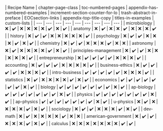 | Recipe Name | chapter-page-class | toc-numbered-pages | appendix-has-numbered-examples | increment-section-counter-for-lo | trash-abstract-in-preface | EOCsection-links | appendix-top-title-copy | titles-in-examples | custom-lists |
| --- | --- | --- | --- | --- | --- | --- | --- | --- |
| microbiology | :x: | :heavy_check_mark: | :x: | :x: | :x: | :x: | :heavy_check_mark: | :x: | :heavy_check_mark: |
| anatomy | :x: | :heavy_check_mark: | :x: | :x: | :heavy_check_mark: | :x: | :x: | :x: | :heavy_check_mark: |
| history | :x: | :heavy_check_mark: | :heavy_check_mark: | :x: | :x: | :x: | :x: | :x: | :heavy_check_mark: |
| psychology | :x: | :heavy_check_mark: | :heavy_check_mark: | :x: | :x: | :x: | :heavy_check_mark: | :x: | :heavy_check_mark: |
| chemistry | :x: | :heavy_check_mark: | :heavy_check_mark: | :x: | :x: | :x: | :heavy_check_mark: | :x: | :x: |
| astronomy | :x: | :heavy_check_mark: | :x: | :x: | :x: | :x: | :heavy_check_mark: | :x: | :heavy_check_mark: |
| principles-management | :x: | :heavy_check_mark: | :heavy_check_mark: | :x: | :x: | :x: | :x: | :x: | :heavy_check_mark: |
| entrepreneurship | :x: | :heavy_check_mark: | :heavy_check_mark: | :heavy_check_mark: | :heavy_check_mark: | :x: | :x: | :x: | :heavy_check_mark: |
| accounting | :x: | :heavy_check_mark: | :heavy_check_mark: | :heavy_check_mark: | :x: | :x: | :x: | :x: | :heavy_check_mark: |
| business-ethics | :x: | :heavy_check_mark: | :heavy_check_mark: | :heavy_check_mark: | :heavy_check_mark: | :x: | :x: | :x: | :heavy_check_mark: |
| intro-business | :heavy_check_mark: | :heavy_check_mark: | :heavy_check_mark: | :heavy_check_mark: | :heavy_check_mark: | :x: | :x: | :x: | :heavy_check_mark: |
| statistics | :x: | :heavy_check_mark: | :x: | :x: | :x: | :x: | :heavy_check_mark: | :x: | :heavy_check_mark: |
| economics | :heavy_check_mark: | :heavy_check_mark: | :heavy_check_mark: | :heavy_check_mark: | :heavy_check_mark: | :heavy_check_mark: | :heavy_check_mark: | :x: | :heavy_check_mark: |
| biology | :heavy_check_mark: | :heavy_check_mark: | :heavy_check_mark: | :heavy_check_mark: | :heavy_check_mark: | :heavy_check_mark: | :heavy_check_mark: | :x: | :heavy_check_mark: |
| ap-biology | :heavy_check_mark: | :heavy_check_mark: | :heavy_check_mark: | :heavy_check_mark: | :heavy_check_mark: | :heavy_check_mark: | :heavy_check_mark: | :x: | :heavy_check_mark: |
| physics | :heavy_check_mark: | :heavy_check_mark: | :heavy_check_mark: | :heavy_check_mark: | :heavy_check_mark: | :heavy_check_mark: | :heavy_check_mark: | :x: | :heavy_check_mark: |
| ap-physics | :heavy_check_mark: | :heavy_check_mark: | :heavy_check_mark: | :heavy_check_mark: | :heavy_check_mark: | :heavy_check_mark: | :heavy_check_mark: | :x: | :heavy_check_mark: |
| u-physics | :x: | :heavy_check_mark: | :x: | :x: | :x: | :x: | :heavy_check_mark: | :x: | :heavy_check_mark: |
| sociology | :x: | :heavy_check_mark: | :heavy_check_mark: | :x: | :x: | :x: | :heavy_check_mark: | :x: | :heavy_check_mark: |
| dev-math | :x: | :heavy_check_mark: | :x: | :x: | :x: | :x: | :heavy_check_mark: | :x: | :x: |
| american-government | :x: | :heavy_check_mark: | :heavy_check_mark: | :x: | :x: | :x: | :heavy_check_mark: | :x: | :heavy_check_mark: |
| calculus | :x: | :x: | :x: | :x: | :x: | :x: | :x: | :heavy_check_mark: | :heavy_check_mark: |
